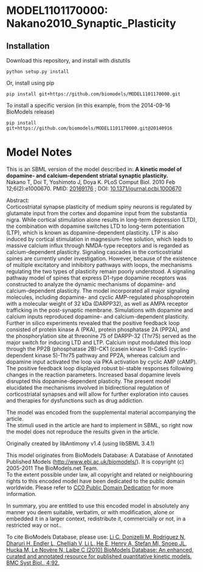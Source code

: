 # MODEL1101170000: Nakano2010_Synaptic_Plasticity

## Installation

Download this repository, and install with distutils

`python setup.py install`

Or, install using pip

`pip install git+https://github.com/biomodels/MODEL1101170000.git`

To install a specific version (in this example, from the 2014-09-16 BioModels release)

`pip install git+https://github.com/biomodels/MODEL1101170000.git@20140916`


# Model Notes


This is an SBML version of the model described in: **A kinetic model of
dopamine- and calcium-dependent striatal synaptic plasticity.**  
Nakano T, Doi T, Yoshimoto J, Doya K. PLoS Comput Biol. 2010 Feb
12;6(2):e1000670. PMID:
[20169176](http://www.ncbi.nlm.nih.gov/pubmed/20169176) ; DOI:
[10.1371/journal.pcbi.1000670](dx.doi.org/10.1371/journal.pcbi.1000670)

Abstract:  
Corticostriatal synapse plasticity of medium spiny neurons is regulated by
glutamate input from the cortex and dopamine input from the substantia nigra.
While cortical stimulation alone results in long-term depression (LTD), the
combination with dopamine switches LTD to long-term potentiation (LTP), which
is known as dopamine-dependent plasticity. LTP is also induced by cortical
stimulation in magnesium-free solution, which leads to massive calcium influx
through NMDA-type receptors and is regarded as calcium-dependent plasticity.
Signaling cascades in the corticostriatal spines are currently under
investigation. However, because of the existence of multiple excitatory and
inhibitory pathways with loops, the mechanisms regulating the two types of
plasticity remain poorly understood. A signaling pathway model of spines that
express D1-type dopamine receptors was constructed to analyze the dynamic
mechanisms of dopamine- and calcium-dependent plasticity. The model
incorporated all major signaling molecules, including dopamine- and cyclic
AMP-regulated phosphoprotein with a molecular weight of 32 kDa (DARPP32), as
well as AMPA receptor trafficking in the post-synaptic membrane. Simulations
with dopamine and calcium inputs reproduced dopamine- and calcium-dependent
plasticity. Further in silico experiments revealed that the positive feedback
loop consisted of protein kinase A (PKA), protein phosphatase 2A (PP2A), and
the phosphorylation site at threonine 75 of DARPP-32 (Thr75) served as the
major switch for inducing LTD and LTP. Calcium input modulated this loop
through the PP2B (phosphatase 2B)-CK1 (casein kinase 1)-Cdk5 (cyclin-dependent
kinase 5)-Thr75 pathway and PP2A, whereas calcium and dopamine input activated
the loop via PKA activation by cyclic AMP (cAMP). The positive feedback loop
displayed robust bi-stable responses following changes in the reaction
parameters. Increased basal dopamine levels disrupted this dopamine-dependent
plasticity. The present model elucidated the mechanisms involved in
bidirectional regulation of corticostriatal synapses and will allow for
further exploration into causes and therapies for dysfunctions such as drug
addiction.

The model was encoded from the supplemental material accompanying the article.  
The stimuli used in the article are hard to implement in SBML, so right now
the model does not reproduce the results given in the article.

Originally created by libAntimony v1.4 (using libSBML 3.4.1)

This model originates from BioModels Database: A Database of Annotated
Published Models (http://www.ebi.ac.uk/biomodels/). It is copyright (c)
2005-2011 The BioModels.net Team.  
To the extent possible under law, all copyright and related or neighbouring
rights to this encoded model have been dedicated to the public domain
worldwide. Please refer to [CC0 Public Domain
Dedication](http://creativecommons.org/publicdomain/zero/1.0/) for more
information.

In summary, you are entitled to use this encoded model in absolutely any
manner you deem suitable, verbatim, or with modification, alone or embedded it
in a larger context, redistribute it, commercially or not, in a restricted way
or not..  
  
To cite BioModels Database, please use: [Li C, Donizelli M, Rodriguez N,
Dharuri H, Endler L, Chelliah V, Li L, He E, Henry A, Stefan MI, Snoep JL,
Hucka M, Le Novère N, Laibe C (2010) BioModels Database: An enhanced, curated
and annotated resource for published quantitative kinetic models. BMC Syst
Biol., 4:92.](http://www.ncbi.nlm.nih.gov/pubmed/20587024)


